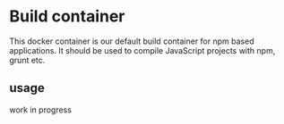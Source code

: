 # Build container

This docker container is our default build container for npm based applications.
It should be used to compile JavaScript projects with npm, grunt etc.

## usage
work in progress
